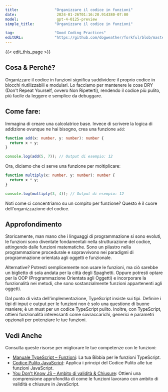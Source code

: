 ```yaml
---
title:                "Organizzare il codice in funzioni"
date:                  2024-01-26T01:16:20.914380-07:00
model:                 gpt-4-0125-preview
simple_title:         "Organizzare il codice in funzioni"

tag:                  "Good Coding Practices"
editURL:              "https://github.com/dogweather/forkful/blob/master/content/it/typescript/organizing-code-into-functions.md"
---
```


{{< edit_this_page >}}

## Cosa & Perché?
Organizzare il codice in funzioni significa suddividere il proprio codice in blocchi riutilizzabili e modulari. Lo facciamo per mantenere le cose DRY (Don't Repeat Yourself, ovvero Non Ripeterti), rendendo il codice più pulito, più facile da leggere e semplice da debuggare.

## Come fare:
Immagina di creare una calcolatrice base. Invece di scrivere la logica di addizione ovunque ne hai bisogno, crea una funzione `add`:

```TypeScript
function add(x: number, y: number): number {
  return x + y;
}

console.log(add(5, 7)); // Output di esempio: 12
```

Ora, diciamo che ci serve una funzione per moltiplicare:

```TypeScript
function multiply(x: number, y: number): number {
  return x * y;
}

console.log(multiply(3, 4)); // Output di esempio: 12
```
Noti come ci concentriamo su un compito per funzione? Questo è il cuore dell'organizzazione del codice.

## Approfondimento
Storicamente, man mano che i linguaggi di programmazione si sono evoluti, le funzioni sono diventate fondamentali nella strutturazione del codice, attingendo dalle funzioni matematiche. Sono un pilastro nella programmazione procedurale e sopravvivono nei paradigmi di programmazione orientata agli oggetti e funzionale.

Alternative? Potresti semplicemente non usare le funzioni, ma ciò sarebbe un biglietto di sola andata per la città degli Spaghetti. Oppure potresti optare per la OOP (Programmazione Orientata agli Oggetti) e incorporare la funzionalità nei metodi, che sono sostanzialmente funzioni appartenenti agli oggetti.

Dal punto di vista dell'implementazione, TypeScript insiste sui tipi. Definire i tipi di input e output per le funzioni non è solo una questione di buone maniere; è un must per un codice TypeScript pulito. Inoltre, con TypeScript, ottieni funzionalità interessanti come sovraccarichi, generici e parametri opzionali per potenziare le tue funzioni.

## Vedi Anche
Consulta queste risorse per migliorare le tue competenze con le funzioni:

- [Manuale TypeScript – Funzioni](https://www.typescriptlang.org/docs/handbook/2/functions.html): La tua Bibbia per le funzioni TypeScript.
- [Codice Pulito JavaScript](https://github.com/ryanmcdermott/clean-code-javascript#functions): Applica i principi del Codice Pulito alle tue funzioni JavaScript.
- [You Don’t Know JS – Ambito di validità & Chiusure](https://github.com/getify/You-Dont-Know-JS): Ottieni una comprensione approfondita di come le funzioni lavorano con ambito di validità e chiusure in JavaScript.
